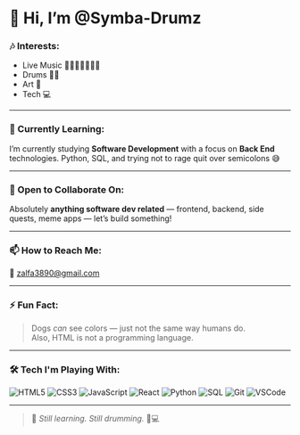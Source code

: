 # 👋 Hi, I’m @Symba-Drumz

### 🎶 Interests:
- Live Music 🎤🎹🎷🎸🥁🎺🎻  
- Drums 🐗🥁  
- Art 🎨  
- Tech 💻  

---

### 🌱 Currently Learning:
I’m currently studying **Software Development** with a focus on **Back End** technologies. Python, SQL, and trying not to rage quit over semicolons 😅

---

### 🤝 Open to Collaborate On:
Absolutely **anything software dev related** — frontend, backend, side quests, meme apps — let’s build something!

---

### 📫 How to Reach Me:
📧 [zalfa3890@gmail.com](mailto:zalfa3890@gmail.com)

---

### ⚡ Fun Fact:
> Dogs *can* see colors — just not the same way humans do.  
> Also, HTML is not a programming language. 

---

### 🛠 Tech I'm Playing With:
![HTML5](https://img.shields.io/badge/-HTML5-E34F26?style=flat&logo=html5&logoColor=white)
![CSS3](https://img.shields.io/badge/-CSS3-1572B6?style=flat&logo=css3&logoColor=white)
![JavaScript](https://img.shields.io/badge/-JavaScript-F7DF1E?style=flat&logo=javascript&logoColor=black)
![React](https://img.shields.io/badge/-React-61DAFB?style=flat&logo=react&logoColor=white)
![Python](https://img.shields.io/badge/-Python-3776AB?style=flat&logo=python&logoColor=white)
![SQL](https://img.shields.io/badge/-SQL-003B57?style=flat&logo=sqlite&logoColor=white)
![Git](https://img.shields.io/badge/-Git-F05032?style=flat&logo=git&logoColor=white)
![VSCode](https://img.shields.io/badge/-VSCode-007ACC?style=flat&logo=visual-studio-code&logoColor=white)

---



> 💭 *Still learning. Still drumming.* 🥁💻
